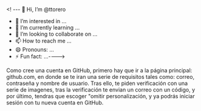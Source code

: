<! --- 👋 Hi, I’m @ttorero
- 👀 I’m interested in ...
- 🌱 I’m currently learning ...
- 💞️ I’m looking to collaborate on ...
- 📫 How to reach me ...
- 😄 Pronouns: ...
- ⚡ Fun fact: ...---->

<!---
ttorero/ttorero is a ✨ special ✨ repository because its `README.md` (this file) appears on your GitHub profile.
You can click the Preview link to take a look at your changes.
--->
Como cree una cuenta en GitHub, primero hay que ir a la página principal: github.com, en  donde se te iran una serie de requisitos tales como: correo, contraseña y nombre de usuario. Tras ello, te piden verificación con una serie de imagenes,
tras la verificación te envian un correo con un código, y por último, tendras que escoger "omitir personalización, y ya podrás iniciar sesión con tu nueva cuenta en GitHub.

